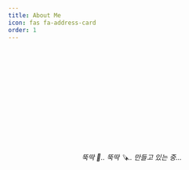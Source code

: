 ```yaml
---
title: About Me
icon: fas fa-address-card
order: 1
---
```


<center>
    <div style="width: 100%; height: 450px; display: table-cell; vertical-align: middle;">
        <i>뚝딱 🔨.. 뚝딱 🪚.. 만들고 있는 중...</i>
    </div>
</center>
